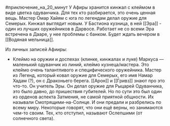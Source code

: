 #приключение_на_20_минут
У Афиры хранится кинжал с клеймом в виде цветка одуванчика. Для тех кто разбирается, это очень ценная вещь. Мастер Омар Хайям с юга по легендам делал оружие для Семерых. Кинжал выглядит новым. У Бастиона кузница, в ней [[Эра]] - один из лучших оружейников в Дарвосе. Работает не со всеми
Эра встречена в Дааре, у нее проблемы с банком. Будет ждать вечером в [[Водяная мельница]].


Из личных записей Афииры:
- Клеймо на оружии и доспехах (клинке, кинжалах и луке) Маркуса — маленький одуванчик из линий, клеймо кузнеца/мастера. Это клеймо очень талантливого и специфического оружейника. Мастер из Легенд, который ковал оружие для Семерых, его имя Намар Хадам (?), он с Драконьего берега. [[Арон]] и [[Гривз]] знают про это что-то. Он учитель Эры. Он делал оружие для Рыцарей Одуванчика, это было давно, до пришествия губителей. Но по сути это был один из орденов аспекта Затмения, не самой приятной общности. Их называли Смотрящими-на-Солнце. И они предали и разбрелись по всему миру. Некоторые говорят, что они ещё верны, но занимаются чем-то своим. Тех, кто отступил, называют Ослепшими (от солнечного света).